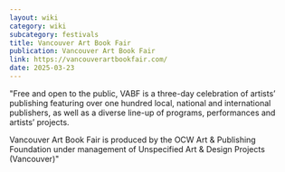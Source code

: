 ```yaml
---
layout: wiki
category: wiki
subcategory: festivals
title: Vancouver Art Book Fair
publication: Vancouver Art Book Fair
link: https://vancouverartbookfair.com/
date: 2025-03-23
---
```


"Free and open to the public, VABF is a three-day celebration of artists’ publishing featuring over one hundred local, national and international publishers, as well as a diverse line-up of programs, performances and artists’ projects.

Vancouver Art Book Fair is produced by the OCW Art & Publishing Foundation under management of Unspecified Art & Design Projects (Vancouver)"
